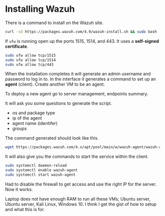 # Installing Wazuh
There is a command to install on the Wazuh site.
```bash
curl -sO https://packages.wazuh.com/4.9/wazuh-install.sh && sudo bash ./wazuh-install.sh -a
```

If `ufw` is running open up the ports 1515, 1514, and 443. It uses a **self-signed certificate**.
```bash
sudo ufw allow tcp/1515
sudo ufw allow tcp/1514
sudo ufw allow tcp/443
```

When the installation completes it will generate an admin username and password to log in to. In the interface it generates a command to set up an **agent** (client). Create another VM to be an agent.

To deploy a new agent go to server management, endpoints summary.

It will ask you some questions to generate the script.
- os and package type
- ip of the agent
- agent name (identifer)
- groups

The command generated should look like this.
```bash
wget https://packages.wazuh.com/4.x/apt/pool/main/w/wazuh-agent/wazuh-agent_4.9.0-1_amd64.deb && sudo WAZUH_MANAGER='192.168.1.228' WAZUH_AGENT_NAME='wazuhagentlinux' dpkg -i ./wazuh-agent_4.9.0-1_amd64.deb
```

It will also give you the commands to start the service within the client.
```bash
sudo systemctl daemon-reload 
sudo systemctl enable wazuh-agent 
sudo systemctl start wazuh-agent
```

Had to disable the firewall to get access and use the right IP for the server. Now it works.

Laptop does not have enough RAM to run all these VMs; Ubuntu server, Ubuntu server, Kali Linux, Windows 10. I think I get the gist of how to setup and what this is for.

